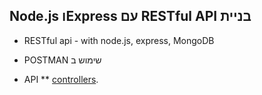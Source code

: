 ## Node.js וExpress עם RESTful API בניית 

* RESTful api - with node.js, express, MongoDB
* POSTMAN שימוש ב 


* API
 ** [controllers](https://github.com/boaz209/Node.js-Express/tree/master/api/controllers).

